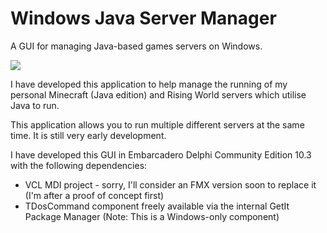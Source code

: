 # Windows Java Server Manager
A GUI for managing Java-based games servers on Windows.

![](https://github.com/stuvik/WindowJavaServerGUI/blob/master/MC_Wills_JavaGameManager2.PNG)

I have developed this application to help manage the running of my personal Minecraft (Java edition) and Rising World servers which utilise Java to run. 

This application allows you to run multiple different servers at the same time. It is still very early development.

I have developed this GUI in Embarcadero Delphi Community Edition 10.3 with the following dependencies:
* VCL MDI project - sorry, I'll consider an FMX version soon to replace it (I'm after a proof of concept first)
* TDosCommand component freely available via the internal GetIt Package Manager (Note: This is a Windows-only component)
